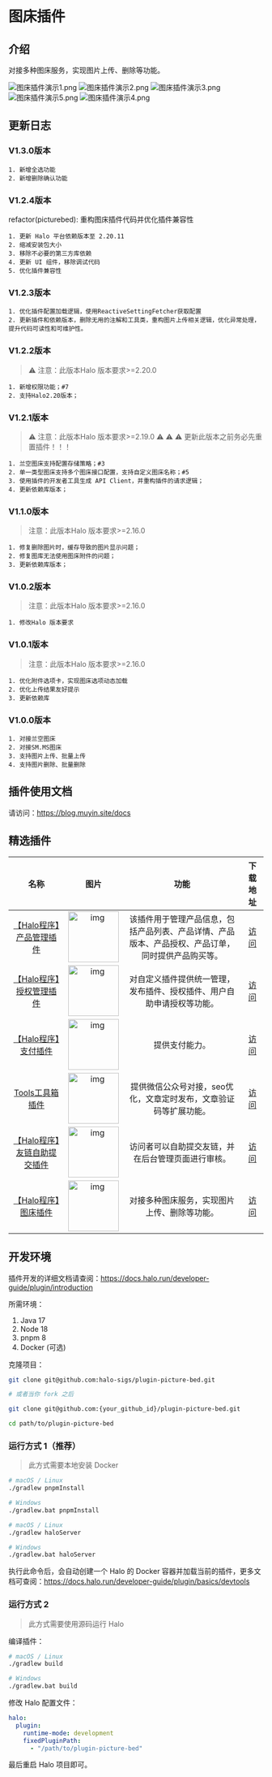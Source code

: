 # 图床插件

## 介绍

对接多种图床服务，实现图片上传、删除等功能。

![图床插件演示1.png](https://blog.muyin.site/upload/lywqPlugins/图床插件演示1.png)
![图床插件演示2.png](https://blog.muyin.site/upload/lywqPlugins/图床插件演示2.png)
![图床插件演示3.png](https://blog.muyin.site/upload/lywqPlugins/图床插件演示3.png)
![图床插件演示5.png](https://blog.muyin.site/upload/lywqPlugins/图床插件演示5.png)
![图床插件演示4.png](https://blog.muyin.site/upload/lywqPlugins/图床插件演示4.png)

## 更新日志

### V1.3.0版本

    1. 新增全选功能
    2. 新增删除确认功能

### V1.2.4版本

refactor(picturebed): 重构图床插件代码并优化插件兼容性

    1. 更新 Halo 平台依赖版本至 2.20.11
    2. 缩减安装包大小
    3. 移除不必要的第三方库依赖
    4. 更新 UI 组件，移除调试代码
    5. 优化插件兼容性

### V1.2.3版本

    1. 优化插件配置加载逻辑，使用ReactiveSettingFetcher获取配置
    2. 更新插件和依赖版本，删除无用的注解和工具类，重构图片上传相关逻辑，优化异常处理，提升代码可读性和可维护性。

### V1.2.2版本

> ⚠️ 注意：此版本Halo 版本要求>=2.20.0

    1. 新增权限功能；#7
    2. 支持Halo2.20版本；

### V1.2.1版本

> ⚠️ 注意：此版本Halo 版本要求>=2.19.0
> ⚠️ ⚠️ ⚠️ 更新此版本之前务必先重置插件！！！

    1. 兰空图床支持配置存储策略；#3
    2. 单一类型图床支持多个图床接口配置，支持自定义图床名称；#5
    3. 使用插件的开发者工具生成 API Client，并重构插件的请求逻辑；
    4. 更新依赖库版本；

### V1.1.0版本

> 注意：此版本Halo 版本要求>=2.16.0

    1. 修复删除图片时，缓存导致的图片显示问题；
    2. 修复图库无法使用图床附件的问题；
    3. 更新依赖库版本；

### V1.0.2版本

> 注意：此版本Halo 版本要求>=2.16.0

    1. 修改Halo 版本要求

### V1.0.1版本

> 注意：此版本Halo 版本要求>=2.16.0

    1. 优化附件选项卡，实现图床选项动态加载
    2. 优化上传结果友好提示
    3. 更新依赖库

### V1.0.0版本

    1. 对接兰空图床
    2. 对接SM.MS图床
    3. 支持图片上传、批量上传
    4. 支持图片删除、批量删除

## 插件使用文档

请访问：<https://blog.muyin.site/docs>

## 精选插件

|                              名称                               |                                                     图片                                                     |                        功能                         |                       下载地址                        |
|:-------------------------------------------------------------:|:----------------------------------------------------------------------------------------------------------:|:-------------------------------------------------:|:-------------------------------------------------:|
| [【Halo程序】产品管理插件](https://auth.muyin.site/docs/PluginProduct)  | <img src="https://auth.muyin.site/upload/productLogo/PluginProduct.png" alt="img" style="width:100px;" />  | 该插件用于管理产品信息，包括产品列表、产品详情、产品版本、产品授权、产品订单，同时提供产品购买等。 | [访问](https://auth.muyin.site/docs/PluginProduct)  |
| [【Halo程序】授权管理插件](https://auth.muyin.site/docs/LywqPluginAuth) | <img src="https://auth.muyin.site/upload/productLogo/LywqPluginAuth.png" alt="img" style="width:100px;" /> |        对自定义插件提供统一管理，发布插件、授权插件、用户自助申请授权等功能。        | [访问](https://auth.muyin.site/docs/LywqPluginAuth) |
|  [【Halo程序】支付插件](https://auth.muyin.site/docs/PluginPayment)   | <img src="https://auth.muyin.site/upload/productLogo/PluginPayment.png" alt="img" style="width:100px;" />  |                      提供支付能力。                      | [访问](https://auth.muyin.site/docs/PluginPayment)  |
|    [Tools工具箱插件](https://auth.muyin.site/docs/PluginTools)     |  <img src="https://auth.muyin.site/upload/productLogo/PluginTools.png" alt="img" style="width:100px;" />   |        提供微信公众号对接，seo优化，文章定时发布，文章验证码等扩展功能。         |  [访问](https://auth.muyin.site/docs/PluginTools)   |
| [【Halo程序】友链自助提交插件](https://auth.muyin.site/docs/LinksSubmit)  |  <img src="https://auth.muyin.site/upload/productLogo/LinksSubmit.png" alt="img" style="width:100px;" />   |             访问者可以自助提交友链，并在后台管理页面进行审核。             |  [访问](https://auth.muyin.site/docs/LinksSubmit)   |
|    [【Halo程序】图床插件](https://blog.muyin.site/docs/pictureBed)    |      <img src="https://blog.muyin.site/upload/lywqPlugins/logo.png" alt="img" style="width:100px;" />      |              对接多种图床服务，实现图片上传、删除等功能。               |   [访问](https://blog.muyin.site/docs/pictureBed)   |

## 开发环境

插件开发的详细文档请查阅：<https://docs.halo.run/developer-guide/plugin/introduction>

所需环境：

1. Java 17
2. Node 18
3. pnpm 8
4. Docker (可选)

克隆项目：

```bash
git clone git@github.com:halo-sigs/plugin-picture-bed.git

# 或者当你 fork 之后

git clone git@github.com:{your_github_id}/plugin-picture-bed.git
```

```bash
cd path/to/plugin-picture-bed
```

### 运行方式 1（推荐）

> 此方式需要本地安装 Docker

```bash
# macOS / Linux
./gradlew pnpmInstall

# Windows
./gradlew.bat pnpmInstall
```

```bash
# macOS / Linux
./gradlew haloServer

# Windows
./gradlew.bat haloServer
```

执行此命令后，会自动创建一个 Halo 的 Docker
容器并加载当前的插件，更多文档可查阅：<https://docs.halo.run/developer-guide/plugin/basics/devtools>

### 运行方式 2

> 此方式需要使用源码运行 Halo

编译插件：

```bash
# macOS / Linux
./gradlew build

# Windows
./gradlew.bat build
```

修改 Halo 配置文件：

```yaml
halo:
  plugin:
    runtime-mode: development
    fixedPluginPath:
      - "/path/to/plugin-picture-bed"
```

最后重启 Halo 项目即可。
